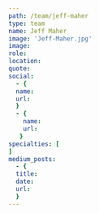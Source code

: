 ```yaml
---
path: /team/jeff-maher
type: team
name: Jeff Maher
image: 'Jeff-Maher.jpg'
image: 
role: 
location: 
quote: 
social: 
  - {
  name: 
  url: 
  }
  - {
    name: 
    url:
   }
specialties: [ 
]
medium_posts: 
  - {
  title: 
  date: 
  url: 
  }   
---
```

